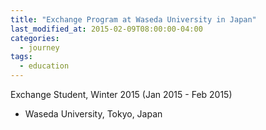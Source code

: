 ```yaml
---
title: "Exchange Program at Waseda University in Japan"
last_modified_at: 2015-02-09T08:00:00-04:00
categories:
  - journey
tags:
  - education
---
```


Exchange Student, Winter 2015 (Jan 2015 - Feb 2015)
- Waseda University, Tokyo, Japan